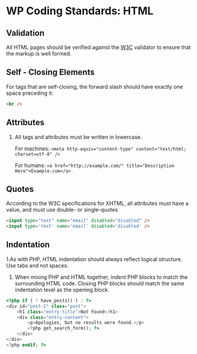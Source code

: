 # WP Coding Standards: HTML

## Validation
All HTML pages should be verified against the [W3C](https://validator.w3.org) validator to ensure that the markup is well formed. 

## Self - Closing Elements
For tags that are self-closing, the forward slash should have exactly one space preceding it:

```html
<br />
```

## Attributes
1. All tags and attributes must be written in lowercase.
    
    For machines:
    `<meta http-equiv="content-type" content="text/html; charset=utf-8" />`

    For humans:
    `<a href="http://example.com/" title="Description Here">Example.com</a>`


## Quotes
According to the W3C specifications for XHTML, all attributes must have a value, and must use double- or single-quotes

```html
<input type="text" name="email" disabled="disabled" />
<input type='text' name='email' disabled='disabled' />
```

## Indentation
1.As with PHP, HTML indentation should always reflect logical structure. Use tabs and not spaces.
1. When mixing PHP and HTML together, indent PHP blocks to match the surrounding HTML code. Closing PHP blocks should match the same indentation level as the opening block.

```php
<?php if ( ! have_posts() ) : ?>
<div id="post-1" class="post">
    <h1 class="entry-title">Not Found</h1>
    <div class="entry-content">
        <p>Apologies, but no results were found.</p>
        <?php get_search_form(); ?>
    </div>
</div>
<?php endif; ?>
```



